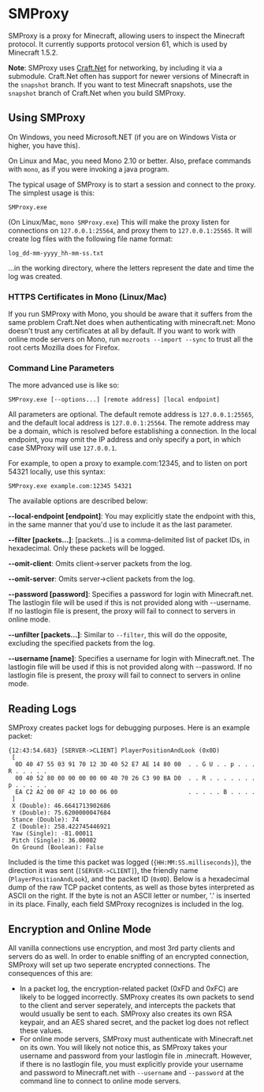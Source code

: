 # SMProxy

SMProxy is a proxy for Minecraft, allowing users to inspect the Minecraft protocol. It currently supports protocol
version 61, which is used by Minecraft 1.5.2.

**Note**: SMProxy uses [Craft.Net](https://github.com/SirCmpwn/Craft.Net) for networking, by including it via a
submodule. Craft.Net often has support for newer versions of Minecraft in the `snapshot` branch. If you want to
test Minecraft snapshots, use the `snapshot` branch of Craft.Net when you build SMProxy.

## Using SMProxy

On Windows, you need Microsoft.NET (if you are on Windows Vista or higher, you have this).

On Linux and Mac, you need Mono 2.10 or better. Also, preface commands with `mono`, as if you were invoking a java
program.

The typical usage of SMProxy is to start a session and connect to the proxy. The simplest usage is this:

    SMProxy.exe

(On Linux/Mac, `mono SMProxy.exe`) This will make the proxy listen for connections on `127.0.0.1:25564`, and proxy
them to `127.0.0.1:25565`. It will create log files with the following file name format:

    log_dd-mm-yyyy_hh-mm-ss.txt

...in the working directory, where the letters represent the date and time the log was created.

### HTTPS Certificates in Mono (Linux/Mac)

If you run SMProxy with Mono, you should be aware that it suffers from the same problem Craft.Net does when
authenticating with minecraft.net: Mono doesn't trust any certificates at all by default. If you want to work with
online mode servers on Mono, run `mozroots --import --sync` to trust all the root certs Mozilla does for Firefox.

### Command Line Parameters

The more advanced use is like so:

    SMProxy.exe [--options...] [remote address] [local endpoint]

All parameters are optional. The default remote address is `127.0.0.1:25565`, and the default local address is
`127.0.0.1:25564`. The remote address may be a domain, which is resolved before establishing a connection. In
the local endpoint, you may omit the IP address and only specify a port, in which case SMProxy will use `127.0.0.1`.

For example, to open a proxy to example.com:12345, and to listen on port 54321 locally, use this syntax:

    SMProxy.exe example.com:12345 54321

The available options are described below:

**--local-endpoint [endpoint]**: You may explicitly state the endpoint with this, in the same manner that you'd
  use to include it as the last parameter.

**--filter [packets...]**: [packets...] is a comma-delimited list of packet IDs, in hexadecimal. Only these packets
  will be logged.

**--omit-client**: Omits client->server packets from the log.

**--omit-server**: Omits server->client packets from the log.

**--password [password]**: Specifies a password for login with Minecraft.net. The lastlogin file will be used if this
  is not provided along with --username. If no lastlogin file is present, the proxy will fail to connect to servers in
  online mode.

**--unfilter [packets...]**: Similar to `--filter`, this will do the opposite, excluding the specified packets from
  the log.

**--username [name]**: Specifies a username for login with Minecraft.net. The lastlogin file will be used if this is
  not provided along with --password. If no lastlogin file is present, the proxy will fail to connect to servers in
  online mode.

## Reading Logs

SMProxy creates packet logs for debugging purposes. Here is an example packet:

    {12:43:54.683} [SERVER->CLIENT] PlayerPositionAndLook (0x0D)
     [
      0D 40 47 55 03 91 70 12 3D 40 52 E7 AE 14 80 00  . . G U . . p . . . R . . . . . 
      00 40 52 80 00 00 00 00 00 40 70 26 C3 90 BA D0  . . R . . . . . . . p . . . . . 
      EA C2 A2 00 0F 42 10 00 06 00                    . . . . . B . . . . 
     ]
     X (Double): 46.6641713902686
     Y (Double): 75.6200000047684
     Stance (Double): 74
     Z (Double): 258.422745446921
     Yaw (Single): -81.00011
     Pitch (Single): 36.00002
     On Ground (Boolean): False

Included is the time this packet was logged (`{HH:MM:SS.milliseconds}`), the direction it was sent (`[SERVER->CLIENT]`),
the friendly name (`PlayerPositionAndLook`), and the packet ID (`0x0D`). Below is a hexadecimal dump of the raw TCP packet
contents, as well as those bytes interpreted as ASCII on the right. If the byte is not an ASCII letter or number, '.' is
inserted in its place. Finally, each field SMProxy recognizes is included in the log.

## Encryption and Online Mode

All vanilla connections use encryption, and most 3rd party clients and servers do as well. In order to enable sniffing of
an encrypted connection, SMProxy will set up two seperate encrypted connections. The consequences of this are:

* In a packet log, the encryption-related packet (0xFD and 0xFC) are likely to be logged incorrectly. SMProxy creates its
  own packets to send to the client and server seperately, and intercepts the packets that would usually be sent to each.
  SMProxy also creates its own RSA keypair, and an AES shared secret, and the packet log does not reflect these values.
* For online mode servers, SMProxy must authenticate with Minecraft.net on its own. You will likely not notice this, as
  SMProxy takes your username and password from your lastlogin file in .minecraft. However, if there is no lastlogin file,
  you must explicitly provide your username and password to Minecraft.net with `--username` and `--password` at the
  command line to connect to online mode servers.
